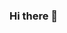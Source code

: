 ### Hi there 👋

<!--
**do4p1337/do4p1337** is a ✨ _special_ ✨ repository because its `README.md` (this file) appears on your GitHub profile.

- 🌱 Não tenho foco em projetos.
- 📫 Contato: doap#4444
- ⚡ Faço algumas coisas as vezes, só acompanhar
-->
